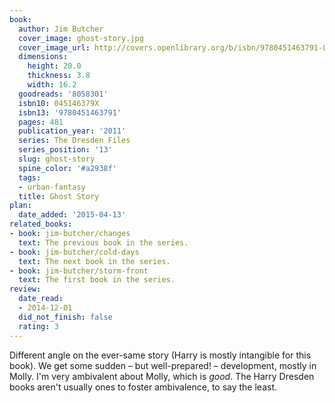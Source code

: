 ```yaml
---
book:
  author: Jim Butcher
  cover_image: ghost-story.jpg
  cover_image_url: http://covers.openlibrary.org/b/isbn/9780451463791-L.jpg
  dimensions:
    height: 20.0
    thickness: 3.8
    width: 16.2
  goodreads: '8058301'
  isbn10: 045146379X
  isbn13: '9780451463791'
  pages: 481
  publication_year: '2011'
  series: The Dresden Files
  series_position: '13'
  slug: ghost-story
  spine_color: '#a2938f'
  tags:
  - urban-fantasy
  title: Ghost Story
plan:
  date_added: '2015-04-13'
related_books:
- book: jim-butcher/changes
  text: The previous book in the series.
- book: jim-butcher/cold-days
  text: The next book in the series.
- book: jim-butcher/storm-front
  text: The first book in the series.
review:
  date_read:
  - 2014-12-01
  did_not_finish: false
  rating: 3
---
```

Different angle on the ever-same story (Harry is mostly intangible for this book). We get some sudden – but
well-prepared! – development, mostly in Molly. I'm very ambivalent about Molly, which is *good*. The Harry Dresden books
aren't usually ones to foster ambivalence, to say the least.
